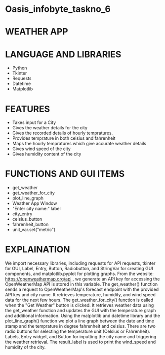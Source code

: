 # Oasis_infobyte_taskno_6
# WEATHER APP

# LANGUAGE AND LIBRARIES

- Python
- Tkinter
- Requests
- Datetime
- Matplotlib

# FEATURES

- Takes input for a City
- Gives the weather details for the city
- Gives the recorded details of hourly tempratures.
- Provides temprature in both celsius and fahrenheit
- Maps the hourly tempratures which give accurate weather details
- Gives wind speed of the city
- Gives humidity content of the city

# FUNCTIONS AND GUI ITEMS

- get_weather
- get_weather_for_city
- plot_line_graph
- Weather App Window
- "Enter city name:" label
- city_entry
- celsius_button
- fahrenheit_button
- unit_var.set("metric")  

# EXPLAINATION 

We import necessary libraries, including requests for API requests, tkinter for GUI, Label, Entry, Button, Radiobutton, and StringVar for creating GUI components, and matplotlib.pyplot for plotting graphs.
From the website: https://openweathermap.org/api , we generate an API key for accessing the OpenWeatherMap API is stored in this variable.
The get_weather() function sends a request to OpenWeatherMap's forecast endpoint with the provided API key and city name. It retrieves temperature, humidity, and wind speed data for the next few hours.
The get_weather_for_city() function is called when the "Get Weather" button is clicked. It retrieves weather data using the get_weather function and updates the GUI with the temperature graph and additional information.
Using the matplotlib and datetime library and the plot_line_graph() function we plot a line graph between the date and time stamp and the temprature in degree fahrenheit and celsius.
There are two radio buttons for selecting the temperature unit (Celsius or Fahrenheit).
Labels, Entry widget, and Button for inputting the city name and triggering the weather retrieval.
The result_label is used to print the wind_speed and humidity of the city.
